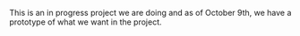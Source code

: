 This is an in progress project we are doing and as of October 9th, we have a prototype of what we want in the project.
